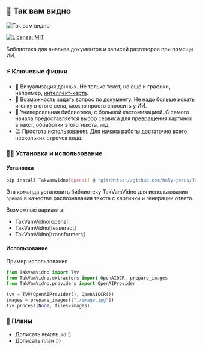 ## 👀 Так вам видно

![Так вам видно](https://github.com/user-attachments/assets/f05c1e85-727d-4005-9a8d-676914dabcd1)


[![License: MIT](https://img.shields.io/badge/License-MIT-yellow.svg)](https://opensource.org/licenses/MIT)

Библиотека для анализа документов и записей разговоров при помощи ИИ.

### ⚡ Ключевые фишки

- 👀 Визуализация данных. Не только текст, но ещё и графики, например, [интеллект-карта](https://ru.wikipedia.org/wiki/%D0%94%D0%B8%D0%B0%D0%B3%D1%80%D0%B0%D0%BC%D0%BC%D0%B0_%D1%81%D0%B2%D1%8F%D0%B7%D0%B5%D0%B9).
- 🧐 Возможность задать вопрос по документу. Не надо больше искать иголку в стоге сена, можно просто спросить у ИИ.
- 🤩 Универсальная библиотека, с большой кастомизацией. С самого начала предоставляется выбор сервиса для превращения картинок в текст, обработки этого текста, итд.
- 😉 Простота использования. Для начала работы достаточно всего нескольких строчек кода.

### 👨‍💻 Установка и использование

#### Установка 
```bash
pip install TakVamVidno[openai] @ "git+https://github.com/holy-jesus/TakVamVidno"
```

Эта команда установить библиотеку TakVamVidno для использования `openai` в качестве распознавания текста с картинки и генерации ответа. 

Возможные варианты: 
- TakVamVidno[openai]
- TakVamVidno[tesseract]
- TakVamVidno[transformers]

#### Использование

Пример использования
```python
from TakVamVidno import TVV
from TakVamVidno.extractors import OpenAIOCR, prepare_images
from TakVamVidno.providers import OpenAIProvider

tvv = TVV(OpenAIProvider(), OpenAIOCR())
images = prepare_images(["./image.jpg"])
tvv.process(None, files=images)
```

### 📆 Планы

- Дописать `README.md` :)
- Дописать план :))
